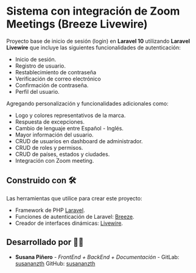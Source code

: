 # Sistema con integración de Zoom Meetings (Breeze Livewire)

Proyecto base de inicio de sesión (login) en **Laravel 10** utilizando **Laravel Livewire** que incluye las siguientes funcionalidades de autenticación:
* Inicio de sesión.
* Registro de usuario.
* Restablecimiento de contraseña
* Verificación de correo electrónico
* Confirmación de contraseña.
* Perfil del usuario.

Agregando personalización y funcionalidades adicionales como:
* Logo y colores representativos de la marca.
* Respuesta de excepciones.
* Cambio de lenguaje entre Español - Inglés.
* Mayor información del usuario.
* CRUD de usuarios en dashboard de administrador.
* CRUD de roles y permisos.
* CRUD de países, estados y ciudades.
* Integración con Zoom meeting.

## Construido con 🛠️

Las herramientas que utilice para crear este proyecto:

* Framework de PHP [Laravel](https://laravel.com/docs/10.x).
* Funciones de autenticación de Laravel: [Breeze](https://laravel.com/docs/10.x/starter-kits#breeze-and-next).
* Creador de interfaces dinámicas: [Livewire](https://laravel-livewire.com/).

## Desarrollado por 👩‍💻

* **Susana Piñero** - *FrontEnd + BackEnd + Documentación* - GitLab: [susananzth](https://gitlab.com/susananzth) GitHub: [susananzth](https://github.com/susananzth)
